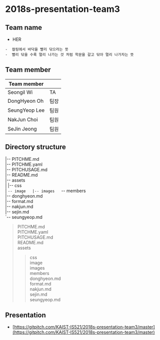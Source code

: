 # 2018s-presentation-team3

## Team name

 - HER
 ```
 -  컬링에서 바닥을 빨리 닦으라는 뜻
 -  빨리 닦을 수록 멀리 나가는 것 처럼 학문을 갈고 닦아 멀리 나가자는 뜻
 ```

## Team member

| Team member     |  |
|-----------------|------|
|  Seongil Wi     |  TA  |
|  DongHyeon Oh   | 팀장 |
|  SeungYeop Lee  | 팀원 |
|  NakJun Choi    | 팀원 |
|  SeJin Jeong    | 팀원 |

## Directory structure


|-- PITCHME.md  
|-- PITCHME.yaml  
|-- PITCHUSAGE.md  
|-- README.md  
|-- assets  
| |-- css  
| `-- image  
|-- images  
`-- members  
|-- donghyeon.md  
|-- format.md  
|-- nakjun.md  
|-- sejin.md  
`-- seungyeop.md  



> PITCHME.md  
> PITCHME.yaml  
> PITCHUSAGE.md  
> README.md  
> assets  
>> css  
>> image  
> images  
> members  
>> donghyeon.md  
>> format.md  
>> nakjun.md  
>> sejin.md  
>> seungyeop.md  


## Presentation

 - [https://gitpitch.com/KAIST-IS521/2018s-presentation-team3/master](https://gitpitch.com/KAIST-IS521/2018s-presentation-team3/master)
